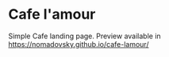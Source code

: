 # Cafe l'amour

Simple Cafe landing page. Preview available in https://nomadovsky.github.io/cafe-lamour/
